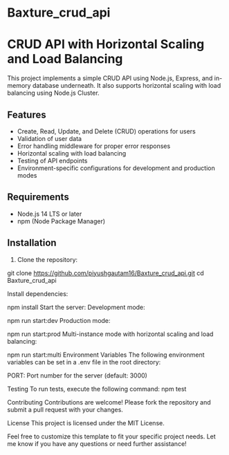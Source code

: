 # Baxture_crud_api
# CRUD API with Horizontal Scaling and Load Balancing

This project implements a simple CRUD API using Node.js, Express, and in-memory database underneath. It also supports horizontal scaling with load balancing using Node.js Cluster.

## Features

- Create, Read, Update, and Delete (CRUD) operations for users
- Validation of user data
- Error handling middleware for proper error responses
- Horizontal scaling with load balancing
- Testing of API endpoints
- Environment-specific configurations for development and production modes

## Requirements

- Node.js 14 LTS or later
- npm (Node Package Manager)

## Installation

1. Clone the repository:

git clone https://github.com/piyushgautam16/Baxture_crud_api.git
cd Baxture_crud_api

Install dependencies:

npm install
Start the server:
Development mode:

npm run start:dev
Production mode:

npm run start:prod
Multi-instance mode with horizontal scaling and load balancing:

npm run start:multi
Environment Variables
The following environment variables can be set in a .env file in the root directory:

PORT: Port number for the server (default: 3000)

Testing
To run tests, execute the following command:
npm test

Contributing
Contributions are welcome! Please fork the repository and submit a pull request with your changes.

License
This project is licensed under the MIT License.

Feel free to customize this template to fit your specific project needs. Let me know if you have any questions or need further assistance!




